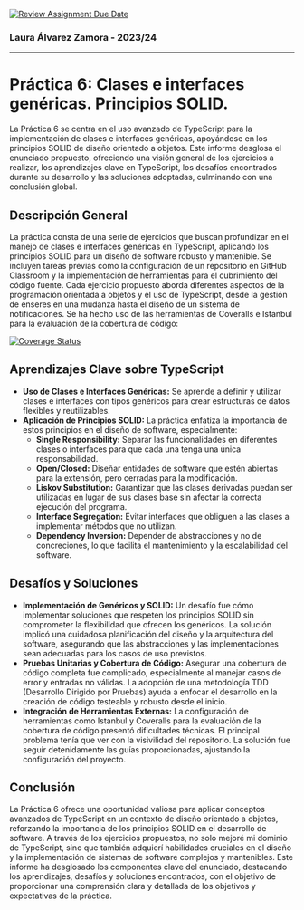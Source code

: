 [![Review Assignment Due Date](https://classroom.github.com/assets/deadline-readme-button-24ddc0f5d75046c5622901739e7c5dd533143b0c8e959d652212380cedb1ea36.svg)](https://classroom.github.com/a/G0JN8jPZ)

### Laura Álvarez Zamora - 2023/24

---

# Práctica 6: Clases e interfaces genéricas. Principios SOLID.

La Práctica 6 se centra en el uso avanzado de TypeScript para la implementación de clases e interfaces
genéricas, apoyándose en los principios SOLID de diseño orientado a objetos. Este informe desglosa 
el enunciado propuesto, ofreciendo una visión general de los ejercicios a realizar, los aprendizajes
clave en TypeScript, los desafíos encontrados durante su desarrollo y las soluciones adoptadas, 
culminando con una conclusión global.

## Descripción General

La práctica consta de una serie de ejercicios que buscan profundizar en el manejo de clases e interfaces 
genéricas en TypeScript, aplicando los principios SOLID para un diseño de software robusto y mantenible. 
Se incluyen tareas previas como la configuración de un repositorio en GitHub Classroom y la implementación 
de herramientas para el cubrimiento del código fuente. Cada ejercicio propuesto aborda diferentes aspectos 
de la programación orientada a objetos y el uso de TypeScript, desde la gestión de enseres en una mudanza 
hasta el diseño de un sistema de notificaciones.
Se ha hecho uso de las herramientas de Coveralls e Istanbul para la evaluación de la cobertura de código:

[![Coverage Status](https://coveralls.io/repos/github/ULL-ESIT-INF-DSI-2324/ull-esit-inf-dsi-23-24-prct06-generics-solid-alu0101349824/badge.svg?branch=main)](https://coveralls.io/github/ULL-ESIT-INF-DSI-2324/ull-esit-inf-dsi-23-24-prct06-generics-solid-alu0101349824?branch=main)

## Aprendizajes Clave sobre TypeScript

- **Uso de Clases e Interfaces Genéricas:** Se aprende a definir y utilizar clases e interfaces con 
tipos genéricos para crear estructuras de datos flexibles y reutilizables.
- **Aplicación de Principios SOLID:** La práctica enfatiza la importancia de estos principios en el 
diseño de software, especialmente:
  - **Single Responsibility:** Separar las funcionalidades en diferentes clases o interfaces para que 
  cada una tenga una única responsabilidad.
  - **Open/Closed:** Diseñar entidades de software que estén abiertas para la extensión, pero cerradas 
  para la modificación.
  - **Liskov Substitution:** Garantizar que las clases derivadas puedan ser utilizadas en lugar de sus 
  clases base sin afectar la correcta ejecución del programa.
  - **Interface Segregation:** Evitar interfaces que obliguen a las clases a implementar métodos que 
  no utilizan.
  - **Dependency Inversion:** Depender de abstracciones y no de concreciones, lo que facilita el 
  mantenimiento y la escalabilidad del software.

## Desafíos y Soluciones

- **Implementación de Genéricos y SOLID:** Un desafío fue cómo implementar soluciones que respeten 
los principios SOLID sin comprometer la flexibilidad que ofrecen los genéricos. La solución implicó 
una cuidadosa planificación del diseño y la arquitectura del software, asegurando que las abstracciones 
y las implementaciones sean adecuadas para los casos de uso previstos.
- **Pruebas Unitarias y Cobertura de Código:** Asegurar una cobertura de código completa fue complicado, 
especialmente al manejar casos de error y entradas no válidas. La adopción de una metodología TDD (Desarrollo 
Dirigido por Pruebas) ayuda a enfocar el desarrollo en la creación de código testeable y robusto desde 
el inicio.
- **Integración de Herramientas Externas:** La configuración de herramientas como Istanbul y Coveralls 
para la evaluación de la cobertura de código presentó dificultades técnicas. El principal problema tenía 
que ver con la visivilidad del repositorio. La solución fue seguir detenidamente las guías proporcionadas, 
ajustando la configuración del proyecto.

## Conclusión

La Práctica 6 ofrece una oportunidad valiosa para aplicar conceptos avanzados de TypeScript en un contexto 
de diseño orientado a objetos, reforzando la importancia de los principios SOLID en el desarrollo de software. 
A través de los ejercicios propuestos, no solo mejoré mi dominio de TypeScript, sino que también adquierí 
habilidades cruciales en el diseño y la implementación de sistemas de software complejos y mantenibles. 
Este informe ha desglosado los componentes clave del enunciado, destacando los aprendizajes, desafíos 
y soluciones encontrados, con el objetivo de proporcionar una comprensión clara y detallada de los 
objetivos y expectativas de la práctica.
